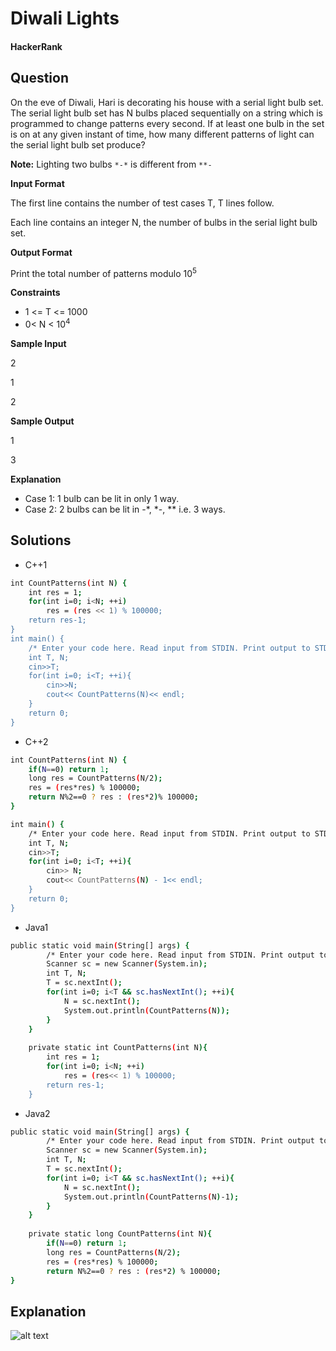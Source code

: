 # Diwali Lights

#### HackerRank

## Question

On the eve of Diwali, Hari is decorating his house with a serial light bulb set. The serial light bulb set has N bulbs placed sequentially on a string which is programmed to change patterns every second. If at least one bulb in the set is on at any given instant of time, how many different patterns of light can the serial light bulb set produce? 

**Note:** Lighting two bulbs `*-*` is different from `**-`

**Input Format** 

The first line contains the number of test cases T, T lines follow. 

Each line contains an integer N, the number of bulbs in the serial light bulb set.

**Output Format**

Print the total number of patterns modulo 10<sup>5</sup>

**Constraints**

* 1 <= T <= 1000 
* 0< N < 10<sup>4</sup>

**Sample Input**

2

1

2

**Sample Output**

1

3

**Explanation**

* Case 1: 1 bulb can be lit in only 1 way. 
* Case 2: 2 bulbs can be lit in -*, *-, ** i.e. 3 ways.

## Solutions
* C++1
```bash
int CountPatterns(int N) {
    int res = 1;
    for(int i=0; i<N; ++i)
        res = (res << 1) % 100000;
    return res-1;
}
int main() {
    /* Enter your code here. Read input from STDIN. Print output to STDOUT */   
    int T, N;
    cin>>T;
    for(int i=0; i<T; ++i){
        cin>>N;
        cout<< CountPatterns(N)<< endl;
    }
    return 0;
}
```

* C++2
```bash
int CountPatterns(int N) {
    if(N==0) return 1;
    long res = CountPatterns(N/2);
    res = (res*res) % 100000;
    return N%2==0 ? res : (res*2)% 100000;
}

int main() {
    /* Enter your code here. Read input from STDIN. Print output to STDOUT */   
    int T, N;
    cin>>T;
    for(int i=0; i<T; ++i){
        cin>> N;
        cout<< CountPatterns(N) - 1<< endl;
    }
    return 0;
}
```

* Java1
```bash
public static void main(String[] args) {
        /* Enter your code here. Read input from STDIN. Print output to STDOUT. Your class should be named Solution. */
        Scanner sc = new Scanner(System.in);
        int T, N;
        T = sc.nextInt();
        for(int i=0; i<T && sc.hasNextInt(); ++i){
            N = sc.nextInt();
            System.out.println(CountPatterns(N));
        }   
    }
    
    private static int CountPatterns(int N){
        int res = 1;
        for(int i=0; i<N; ++i)
            res = (res<< 1) % 100000;
        return res-1;
    }
```

* Java2
```bash
public static void main(String[] args) {
        /* Enter your code here. Read input from STDIN. Print output to STDOUT. Your class should be named Solution. */
        Scanner sc = new Scanner(System.in);
        int T, N;
        T = sc.nextInt();
        for(int i=0; i<T && sc.hasNextInt(); ++i){
            N = sc.nextInt();
            System.out.println(CountPatterns(N)-1);
        }   
    }
    
    private static long CountPatterns(int N){
        if(N==0) return 1;
        long res = CountPatterns(N/2);
        res = (res*res) % 100000;
        return N%2==0 ? res : (res*2) % 100000;
}
```

## Explanation

![alt text](https://github.com/wtsanshou/Coding/blob/master/Mathmatic/PermutationAndCombination/Images/DiwaliLightsE.PNG "explanation")
